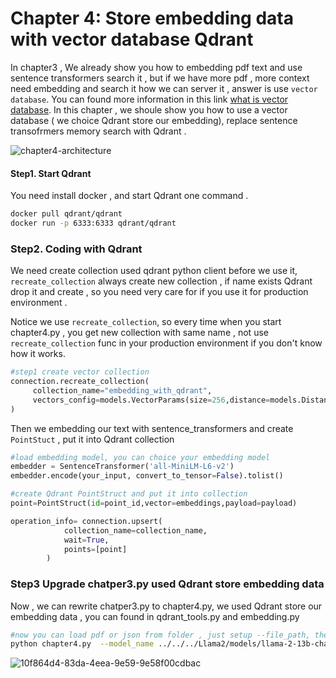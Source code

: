 # Chapter 4: Store  embedding data with vector database Qdrant 

In chapter3 , We already show you how to embedding pdf text and use sentence transformers search it ,  but if we have more pdf ,  more context need embedding and search it how we can server it , answer is use `vector database`.  You can found more information in this link [what is vector database](https://zilliz.com/learn/what-is-vector-database).  In this chapter , we shoule show you how to use a vector database  ( we choice Qdrant store our embedding), replace sentence transofrmers memory search with Qdrant .

![chapter4-architecture](/Users/wsuam/Documents/github/Learning-LLM-From-Zero/images/chapter4-architecture.png)



#### Step1. Start Qdrant 

You need install docker , and start Qdrant one command .

```bash
docker pull qdrant/qdrant
docker run -p 6333:6333 qdrant/qdrant
```



### Step2. Coding with Qdrant

We  need create collection used qdrant python client before we use it,  `recreate_collection` always create new collection , if name exists Qdrant drop it and create , so you need very care for if you use it for production environment .

Notice we use `recreate_collection`, so every time when you start chapter4.py , you get new collection with same name ,  not use `recreate_collection` func in your production environment if you don't know how it works.

```py
#step1 create vector collection
connection.recreate_collection(
     collection_name="embedding_with_qdrant",
     vectors_config=models.VectorParams(size=256,distance=models.Distance.COSINE)
)
```

Then we  embedding our text with sentence_transformers and create `PointStuct` ,  put it into Qdrant collection

```python
#load embedding model, you can choice your embedding model
embedder = SentenceTransformer('all-MiniLM-L6-v2')
embedder.encode(your_input, convert_to_tensor=False).tolist()

#create Qdrant PointStruct and put it into collection
point=PointStruct(id=point_id,vector=embeddings,payload=payload)

operation_info= connection.upsert(
            collection_name=collection_name,
            wait=True,
            points=[point]
        )
```



### Step3  Upgrade chatper3.py used Qdrant store embedding data

Now ,  we can rewrite chatper3.py to chapter4.py,  we used Qdrant store our embedding data ,  you can found in qdrant_tools.py and embedding.py



```bash
#now you can load pdf or json from folder , just setup --file_path, the whole in the path data should be loaded.
python chapter4.py  --model_name ../../../Llama2/models/llama-2-13b-chat-hf --interaction --file_path ../../pdf --file_ext_name .pdf
```

![10f864d4-83da-4eea-9e59-9e58f00cdbac](/Users/wsuam/Documents/github/Learning-LLM-From-Zero/images/chapter4-screen.jpeg)
